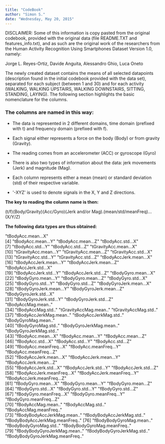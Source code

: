 ```yaml
---
title: "CodeBook"
author: "Simon S."
date: "Wednesday, May 20, 2015"
---
```


DISCLAIMER: Some of this information is copy pasted from the original codebook, provided with the original data (file README.TXT and features_info.txt), and as such are the original work of the researchers from the Human Activity Recognition Using Smartphones Dataset Version 1.0, namely:

Jorge L. Reyes-Ortiz, 
Davide Anguita, 
Alessandro Ghio, 
Luca Oneto


The newly created dataset contains the means of all selected datapoints (description found in the initial codebook provided with the data set), separated for each subject (between 1 and 30) and for each activity (WALKING, WALKING UPSTAIRS, WALKING DOWNSTAIRS, SITTING, STANDING, LAYING). The following section highlights the basic nomenclature for the columns.

### The columns are named in this way:

- The data is represented in 2 different domains, time domain (prefixed with t) and frequency domain (prefixed with f).

- Each signal either represents a force on the body (Body) or from gravity (Gravity).

- The reading comes from an accelerometer (ACC) or gyroscope (Gyro)

- There is also two types of information about the data: jerk movements (Jerk) and magnitude (Mag).

- Each column represents either a mean (mean) or standard deviation (std) of their respective variable.

- '-XYZ' is used to denote signals in the X, Y and Z directions.

__The key to reading the column name is then:__

(t/f)(Body/Gravity)(Acc/Gyro)(Jerk and/or Mag).(mean/std/meanFreq)...(X/Y/Z)

__The following data types are thus obtained:__   

"tBodyAcc.mean...X"              
 [4] "tBodyAcc.mean...Y"               "tBodyAcc.mean...Z"               "tBodyAcc.std...X"               
 [7] "tBodyAcc.std...Y"                "tBodyAcc.std...Z"                "tGravityAcc.mean...X"           
[10] "tGravityAcc.mean...Y"            "tGravityAcc.mean...Z"            "tGravityAcc.std...X"            
[13] "tGravityAcc.std...Y"             "tGravityAcc.std...Z"             "tBodyAccJerk.mean...X"          
[16] "tBodyAccJerk.mean...Y"           "tBodyAccJerk.mean...Z"           "tBodyAccJerk.std...X"           
[19] "tBodyAccJerk.std...Y"            "tBodyAccJerk.std...Z"            "tBodyGyro.mean...X"             
[22] "tBodyGyro.mean...Y"              "tBodyGyro.mean...Z"              "tBodyGyro.std...X"              
[25] "tBodyGyro.std...Y"               "tBodyGyro.std...Z"               "tBodyGyroJerk.mean...X"         
[28] "tBodyGyroJerk.mean...Y"          "tBodyGyroJerk.mean...Z"          "tBodyGyroJerk.std...X"          
[31] "tBodyGyroJerk.std...Y"           "tBodyGyroJerk.std...Z"           "tBodyAccMag.mean.."             
[34] "tBodyAccMag.std.."               "tGravityAccMag.mean.."           "tGravityAccMag.std.."           
[37] "tBodyAccJerkMag.mean.."          "tBodyAccJerkMag.std.."           "tBodyGyroMag.mean.."            
[40] "tBodyGyroMag.std.."              "tBodyGyroJerkMag.mean.."         "tBodyGyroJerkMag.std.."         
[43] "fBodyAcc.mean...X"               "fBodyAcc.mean...Y"               "fBodyAcc.mean...Z"              
[46] "fBodyAcc.std...X"                "fBodyAcc.std...Y"                "fBodyAcc.std...Z"               
[49] "fBodyAcc.meanFreq...X"           "fBodyAcc.meanFreq...Y"           "fBodyAcc.meanFreq...Z"          
[52] "fBodyAccJerk.mean...X"           "fBodyAccJerk.mean...Y"           "fBodyAccJerk.mean...Z"          
[55] "fBodyAccJerk.std...X"            "fBodyAccJerk.std...Y"            "fBodyAccJerk.std...Z"           
[58] "fBodyAccJerk.meanFreq...X"       "fBodyAccJerk.meanFreq...Y"       "fBodyAccJerk.meanFreq...Z"      
[61] "fBodyGyro.mean...X"              "fBodyGyro.mean...Y"              "fBodyGyro.mean...Z"             
[64] "fBodyGyro.std...X"               "fBodyGyro.std...Y"               "fBodyGyro.std...Z"              
[67] "fBodyGyro.meanFreq...X"          "fBodyGyro.meanFreq...Y"          "fBodyGyro.meanFreq...Z"         
[70] "fBodyAccMag.mean.."              "fBodyAccMag.std.."               "fBodyAccMag.meanFreq.."         
[73] "fBodyBodyAccJerkMag.mean.."      "fBodyBodyAccJerkMag.std.."       "fBodyBodyAccJerkMag.meanFreq.." 
[76] "fBodyBodyGyroMag.mean.."         "fBodyBodyGyroMag.std.."          "fBodyBodyGyroMag.meanFreq.."    
[79] "fBodyBodyGyroJerkMag.mean.."     "fBodyBodyGyroJerkMag.std.."      "fBodyBodyGyroJerkMag.meanFreq.."